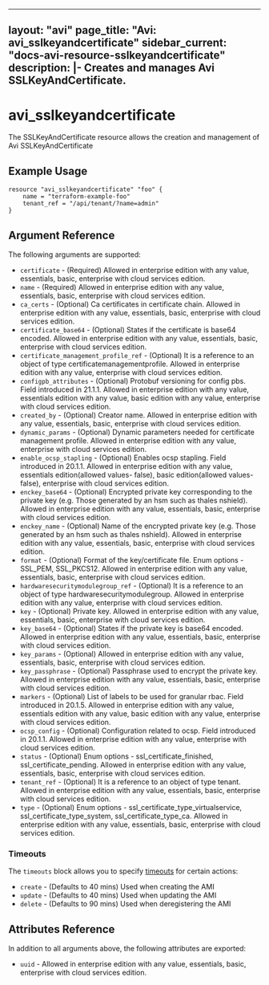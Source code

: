 <!--
    Copyright 2021 VMware, Inc.
    SPDX-License-Identifier: Mozilla Public License 2.0
-->
---
layout: "avi"
page_title: "Avi: avi_sslkeyandcertificate"
sidebar_current: "docs-avi-resource-sslkeyandcertificate"
description: |-
  Creates and manages Avi SSLKeyAndCertificate.
---

# avi_sslkeyandcertificate

The SSLKeyAndCertificate resource allows the creation and management of Avi SSLKeyAndCertificate

## Example Usage

```hcl
resource "avi_sslkeyandcertificate" "foo" {
    name = "terraform-example-foo"
    tenant_ref = "/api/tenant/?name=admin"
}
```

## Argument Reference

The following arguments are supported:

* `certificate` - (Required) Allowed in enterprise edition with any value, essentials, basic, enterprise with cloud services edition.
* `name` - (Required) Allowed in enterprise edition with any value, essentials, basic, enterprise with cloud services edition.
* `ca_certs` - (Optional) Ca certificates in certificate chain. Allowed in enterprise edition with any value, essentials, basic, enterprise with cloud services edition.
* `certificate_base64` - (Optional) States if the certificate is base64 encoded. Allowed in enterprise edition with any value, essentials, basic, enterprise with cloud services edition.
* `certificate_management_profile_ref` - (Optional) It is a reference to an object of type certificatemanagementprofile. Allowed in enterprise edition with any value, enterprise with cloud services edition.
* `configpb_attributes` - (Optional) Protobuf versioning for config pbs. Field introduced in 21.1.1. Allowed in enterprise edition with any value, essentials edition with any value, basic edition with any value, enterprise with cloud services edition.
* `created_by` - (Optional) Creator name. Allowed in enterprise edition with any value, essentials, basic, enterprise with cloud services edition.
* `dynamic_params` - (Optional) Dynamic parameters needed for certificate management profile. Allowed in enterprise edition with any value, enterprise with cloud services edition.
* `enable_ocsp_stapling` - (Optional) Enables ocsp stapling. Field introduced in 20.1.1. Allowed in enterprise edition with any value, essentials edition(allowed values- false), basic edition(allowed values- false), enterprise with cloud services edition.
* `enckey_base64` - (Optional) Encrypted private key corresponding to the private key (e.g. Those generated by an hsm such as thales nshield). Allowed in enterprise edition with any value, essentials, basic, enterprise with cloud services edition.
* `enckey_name` - (Optional) Name of the encrypted private key (e.g. Those generated by an hsm such as thales nshield). Allowed in enterprise edition with any value, essentials, basic, enterprise with cloud services edition.
* `format` - (Optional) Format of the key/certificate file. Enum options - SSL_PEM, SSL_PKCS12. Allowed in enterprise edition with any value, essentials, basic, enterprise with cloud services edition.
* `hardwaresecuritymodulegroup_ref` - (Optional) It is a reference to an object of type hardwaresecuritymodulegroup. Allowed in enterprise edition with any value, enterprise with cloud services edition.
* `key` - (Optional) Private key. Allowed in enterprise edition with any value, essentials, basic, enterprise with cloud services edition.
* `key_base64` - (Optional) States if the private key is base64 encoded. Allowed in enterprise edition with any value, essentials, basic, enterprise with cloud services edition.
* `key_params` - (Optional) Allowed in enterprise edition with any value, essentials, basic, enterprise with cloud services edition.
* `key_passphrase` - (Optional) Passphrase used to encrypt the private key. Allowed in enterprise edition with any value, essentials, basic, enterprise with cloud services edition.
* `markers` - (Optional) List of labels to be used for granular rbac. Field introduced in 20.1.5. Allowed in enterprise edition with any value, essentials edition with any value, basic edition with any value, enterprise with cloud services edition.
* `ocsp_config` - (Optional) Configuration related to ocsp. Field introduced in 20.1.1. Allowed in enterprise edition with any value, enterprise with cloud services edition.
* `status` - (Optional) Enum options - ssl_certificate_finished, ssl_certificate_pending. Allowed in enterprise edition with any value, essentials, basic, enterprise with cloud services edition.
* `tenant_ref` - (Optional) It is a reference to an object of type tenant. Allowed in enterprise edition with any value, essentials, basic, enterprise with cloud services edition.
* `type` - (Optional) Enum options - ssl_certificate_type_virtualservice, ssl_certificate_type_system, ssl_certificate_type_ca. Allowed in enterprise edition with any value, essentials, basic, enterprise with cloud services edition.


### Timeouts

The `timeouts` block allows you to specify [timeouts](https://www.terraform.io/docs/configuration/resources.html#timeouts) for certain actions:

* `create` - (Defaults to 40 mins) Used when creating the AMI
* `update` - (Defaults to 40 mins) Used when updating the AMI
* `delete` - (Defaults to 90 mins) Used when deregistering the AMI

## Attributes Reference

In addition to all arguments above, the following attributes are exported:

* `uuid` -  Allowed in enterprise edition with any value, essentials, basic, enterprise with cloud services edition.

